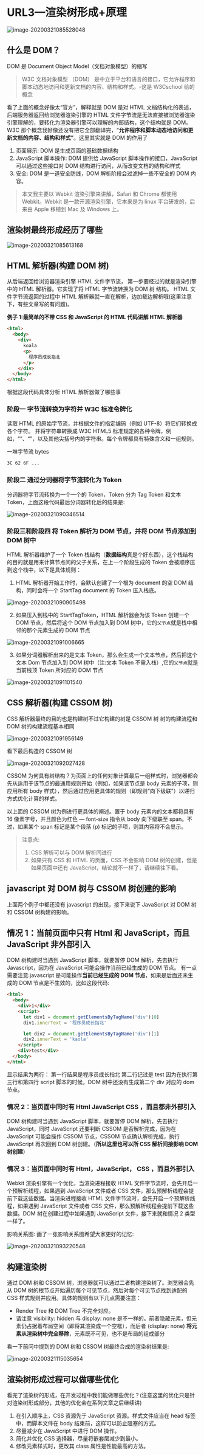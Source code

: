 # URL3—渲染树形成+原理

![image-20200321085528048](http://qn-noter.yunxi.site/imagehost/dtbvt.png-style1)

## 什么是 DOM？

DOM 是 Document Object Model（文档对象模型）的缩写

> W3C 文档对象模型 （DOM） 是中立于平台和语言的接口，它允许程序和脚本动态地访问和更新文档的内容、结构和样式。-这是 W3Cschool 给的概念

看了上面的概念好像太“官方”，解释就是 DOM 是对 HTML 文档结构化的表述，后端服务器返回给浏览器渲染引擎的 HTML 文件字节流是无法直接被浏览器渲染引擎理解的，要转化为渲染器引擎可以理解的内部结构，这个结构就是 DOM。W3C 那个概念我好像还没有把它全部翻译完，“**允许程序和脚本动态地访问和更新文档的内容、结构和样式”**。这里其实就是 DOM 的作用了

1. 页面展示: DOM 是生成页面的基础数据结构
2. JavaScript 脚本操作: DOM 提供给 JavaScript 脚本操作的接口，JavaScript 可以通过这些接口对 DOM 结构进行访问，从而改变文档的结构和样式
3. 安全: DOM 是一道安全防线，DOM 解析阶段会过滤掉一些不安全的 DOM 内容。

> 本文我主要以 Webkit 渲染引擎来讲解，Safari 和 Chrome 都使用 Webkit。Webkit 是一款开源渲染引擎，它本来是为 linux 平台研发的，后来由 Apple 移植到 Mac 及 Windows 上。

## 渲染树最终形成经历了哪些

![image-20200321085613168](http://qn-noter.yunxi.site/imagehost/yozp2.png-style1)

## HTML 解析器(构建 DOM 树)

从后端返回给浏览器渲染引擎 HTML 文件字节流， 第一步要经过的就是渲染引擎中的 HTML 解析器。它实现了将 HTML 字节流转换为 DOM 树 结构。 HTML 文件字节流返回的过程中 HTML 解析器就一直在解析，边加载边解析哦(这里注意下，有些文章写的有问题)。

**例子 1:最简单的不带 CSS 和 JavaScript 的 HTML 代码讲解 HTML 解析器**

```html
<html>
  <body>
    <div>
      koala
      <p>
        程序员成长指北
      </p>
    </div>
  </body>
</html>
```

根据这段代码具体分析 HTML 解析器做了哪些事

### 阶段一 字节流转换为字符并 W3C 标准令牌化

读取 HTML 的原始字节流，并根据文件的指定编码（例如 UTF-8）将它们转换成各个字符。 并将字符串转换成 W3C HTML5 标准规定的各种令牌，例如，“”、“”，以及其他尖括号内的字符串。每个令牌都具有特殊含义和一组规则。

一堆字节流 bytes

```html
3C 62 6F ...
```

### 阶段二 通过分词器将字节流转化为 Token

分词器将字节流转换为一个一个的 Token，Token 分为 Tag Token 和文本 Token，上面这段代码最后分词器转化后的结果是:

![image-20200321090346514](http://qn-noter.yunxi.site/imagehost/6iw6k.png-style1)

### 阶段三和阶段四 将 Token 解析为 DOM 节点，并将 DOM 节点添加到 DOM 树中

HTML 解析器维护了一个 Token 栈结构（**数据结构**真是个好东西），这个栈结构的目的就是用来计算节点间的父子关系，在上一个阶段生成的 Token 会被顺序压到这个栈中，以下是具体规则：

1. HTML 解析器开始工作时，会默认创建了一个根为 document 的空 DOM 结构，同时会将一个 StartTag document 的 Token 压入栈底。

![image-20200321090905498](http://qn-noter.yunxi.site/imagehost/g8his.png-style1)

2. 如果压入到栈中的 StartTagToken，HTML 解析器会为该 Token 创建一个 DOM 节点，然后将这个 DOM 节点加入到 DOM 树中，它的`父节点`就是栈中相邻的那个元素生成的 DOM 节点

![image-20200321091006665](http://qn-noter.yunxi.site/imagehost/pqgni.png-style1)

3. 如果分词器解析出来的是文本 Token，那么会生成一个文本节点，然后把这个文本 Dom 节点加入到 DOM 树中（注:文本 Token 不需入栈）,它的`父节点`就是当前栈顶 Token 所对应的 DOM 节点

![image-20200321091101540](http://qn-noter.yunxi.site/imagehost/vv531.png-style1)

## CSS 解析器(构建 CSSOM 树)

CSS 解析器最终的目的也是构建树不过它构建的树是 CSSOM 树 树的构建流程和 DOM 树的构建流程基本相同

![image-20200321091956149](http://qn-noter.yunxi.site/imagehost/bilch.png)

看下最后构造的 CSSOM 树

![image-20200321092027428](http://qn-noter.yunxi.site/imagehost/g0q5e.png-style1)

CSSOM 为何具有树结构？为页面上的任何对象计算最后一组样式时，浏览器都会先从适用于该节点的最通用规则开始（例如，如果该节点是 body 元素的子项，则应用所有 body 样式），然后通过应用更具体的规则（即规则“向下级联”）以递归方式优化计算的样式。

以上面的 CSSOM 树为例进行更具体的阐述。置于 body 元素内的文本都将具有 16 像素字号，并且颜色为红色 — font-size 指令从 body 向下级联至 span。不过，如果某个 span 标记是某个段落 (p) 标记的子项，则其内容将不会显示。

> 注意点:
>
> 1. CSS 解析可以与 DOM 解析同进行
> 2. 如果只有 CSS 和 HTML 的页面，CSS 不会影响 DOM 树的创建，但是如果页面中还有 JavaScript，结论就不一样了，请继续往下看。

## javascript 对 DOM 树与 CSSOM 树创建的影响

上面两个例子中都还没有 javascript 的出现，接下来说下 JavaScript 对 DOM 树和 CSSOM 树构建的影响。

## 情况 1：当前页面中只有 Html 和 JavaScript，而且 JavaScript 非外部引入

DOM 树构建时当遇到 JavaScript 脚本，就要暂停 DOM 解析，先去执行 Javascript，因为在 JavaScript 可能会操作当前已经生成的 DOM 节点。
有一点需要注意:javascript 是可能操作**当前已经生成的 DOM 节点**，如果是后面还未生成的 DOM 节点是不生效的，比如这段代码:

```html
<html>
  <body>
    <div>1</div>
    <script>
      let div1 = document.getElementsByTagName('div')[0]
      div1.innerText = '程序员成长指北'

      let div2 = document.getElementsByTagName('div')[1]
      div2.innerText = 'kaola'
    </script>
    <div>test</div>
  </body>
</html>
```

显示结果为两行： 第一行结果是程序员成长指北 第二行记过是 test 因为在执行第三行和第四行 script 脚本的时候，DOM 树中还没有生成第二个 div 对应的 dom 节点。

### 情况 2：当页面中同时有 Html JavaScript CSS ，而且都非外部引入

DOM 树构建时当遇到 JavaScript 脚本，就要暂停 DOM 解析，先去执行 JavaScript，同时 JavaScript 还要判断 CSSOM 是否解析完成，因为在 JavaScript 可能会操作 CSSOM 节点，CSSOM 节点确认解析完成，执行 JavaScript 再次回到 DOM 树创建。（**所以这里也可以所 CSS 解析间接影响 DOM 树创建**）

### 情况 3：当页面中同时有 Html，JavaScript， CSS ，而且外部引入

Webkit 渲染引擎有一个优化，当渲染进程接收 HTML 文件字节流时，会先开启一个预解析线程，如果遇到 JavaScript 文件或者 CSS 文件，那么预解析线程会提前下载这些数据。当渲染进程接收 HTML 文件字节流时，会先开启一个预解析线程，如果遇到 JavaScript 文件或者 CSS 文件，那么预解析线程会提前下载这些数据。DOM 树在创建过程中如果遇到 JavaScript 文件，接下来就和情况 2 类型一样了。

影响关系图: 画了一张影响关系图希望大家更好的记忆:

![image-20200321093220548](http://qn-noter.yunxi.site/imagehost/wmwwe.png-style1)

## 构建渲染树

通过 DOM 树和 CSSOM 树，浏览器就可以通过二者构建渲染树了。浏览器会先从 DOM 树的根节点开始遍历每个可见节点，然后对每个可见节点找到适配的 CSS 样式规则并应用。具体的规则有以下几点需要注意：

- Render Tree 和 DOM Tree 不完全对应。
- 请注意 visibility: hidden 与 display: none 是不一样的。前者隐藏元素，但元素仍占据着布局空间（即将其渲染成一个空框），而后者 (display: none) **将元素从渲染树中完全移除**，元素既不可见，也不是布局的组成部分

看一下前问中提到的 DOM 树和 CSSOM 树最终合成的渲染树结果是:

![image-20200321115035654](http://qn-noter.yunxi.site/imagehost/eaqvl.png-style1)

## 渲染树形成过程可以做哪些优化

看完了渲染树的形成，在开发过程中我们能做哪些优化？(注意这里的优化只是针对渲染树形成部分，其他的优化会在系列文章之后继续讲)

1. 在引入顺序上，CSS 资源先于 JavaScript 资源。样式文件应当在 head 标签中，而脚本文件在 body 结束前，这样可以防止阻塞的方式。
2. 尽量减少在 JavaScript 中进行 DOM 操作。
3. 简化并优化 CSS 选择器，尽量将嵌套层减少到最小。
4. 修改元素样式时，更改其 class 属性是性能最高的方法。
